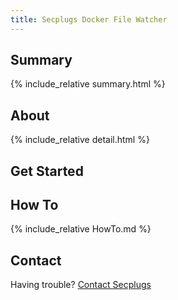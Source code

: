 ```yaml
---
title: Secplugs Docker File Watcher
---
```

## Summary
{% include_relative summary.html %}

## About
{% include_relative detail.html %}

## Get Started

## How To
{% include_relative HowTo.md %}

## Contact
Having trouble? [Contact Secplugs ](https://secplugs.com/contacts)